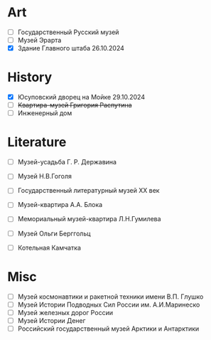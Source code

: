 # Art

- [ ] Государственный Русский музей
- [ ] Музей Эрарта
- [x] Здание Главного штаба 26.10.2024

# History

- [x] Юсуповский дворец на Мойке 29.10.2024
- [ ] ~~Квартира-музей Григория Распутина~~
- [ ] Инженерный дом

# Literature

- [ ] Музей-усадьба Г. Р. Державина
- [ ] Музей Н.В.Гоголя
- [ ] Государственный литературный музей ХХ век
- [ ] Музей-квартира А.А. Блока
- [ ] Мемориальный музей-квартира Л.Н.Гумилева
- [ ] Музей Ольги Берггольц
- [ ] Котельная Камчатка


# Misc

- [ ] Музей космонавтики и ракетной техники имени В.П. Глушко
- [ ] Музей Истории Подводных Сил России им. А.И.Маринеско
- [ ] Музей железных дорог России
- [ ] Музей Истории Денег
- [ ] Российский государственный музей Арктики и Антарктики
